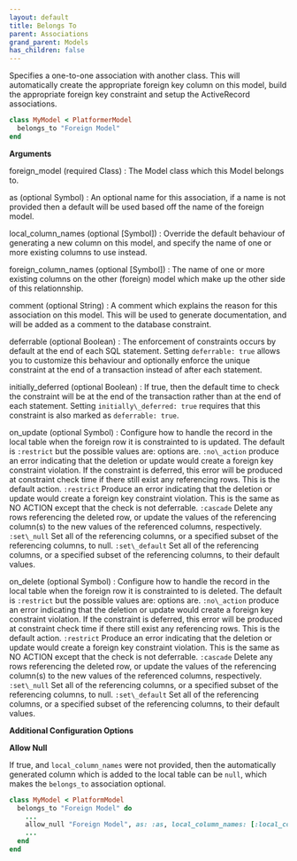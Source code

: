 ```yaml
---
layout: default
title: Belongs To
parent: Associations
grand_parent: Models
has_children: false
---
```


Specifies a one-to-one association with another class. This will
automatically create the appropriate foreign key column on this
model, build the appropriate foreign key constraint and setup
the ActiveRecord associations.

```ruby
class MyModel < PlatformerModel
  belongs_to "Foreign Model"
end

```

**Arguments**

foreign\_model (required Class)
:   The Model class which this Model belongs to.

as (optional Symbol)
:   An optional name for this association, if a name is not provided then a default will be used based off the name of the foreign model.

local\_column\_names (optional [Symbol])
:   Override the default behaviour of generating a new column on this model, and specify the name of one or more existing columns to use instead.

foreign\_column\_names (optional [Symbol])
:   The name of one or more existing columns on the other (foreign) model which make up the other side of this relationnship.

comment (optional String)
:   A comment which explains the reason for this association on this model. This will be used to generate documentation, and will be added as a comment to the database constraint.

deferrable (optional Boolean)
:   The enforcement of constraints occurs by default at the end of each SQL statement. Setting `deferrable: true` allows you to customize this behaviour and optionally enforce the unique constraint at the end of a transaction instead of after each statement.

initially\_deferred (optional Boolean)
:   If true, then the default time to check the constraint will be at the end of the transaction rather than at the end of each statement.  Setting `initially\_deferred: true` requires that this constraint is also marked as `deferrable: true`.

on\_update (optional Symbol)
:   Configure how to handle the record in the local table when the foreign row it is constrainted to is updated. The default is `:restrict` but the possible values are: options are.  `:no\_action`  produce an error indicating that the deletion or update would create a foreign key constraint violation. If the constraint is deferred, this error will be produced at constraint check time if there still exist any referencing rows. This is the default action.  `:restrict`  Produce an error indicating that the deletion or update would create a foreign key constraint violation. This is the same as NO ACTION except that the check is not deferrable.  `:cascade`  Delete any rows referencing the deleted row, or update the values of the referencing column(s) to the new values of the referenced columns, respectively.  `:set\_null`  Set all of the referencing columns, or a specified subset of the referencing columns, to null.  `:set\_default`  Set all of the referencing columns, or a specified subset of the referencing columns, to their default values.

on\_delete (optional Symbol)
:   Configure how to handle the record in the local table when the foreign row it is constrainted to is deleted. The default is `:restrict` but the possible values are: options are.  `:no\_action`  produce an error indicating that the deletion or update would create a foreign key constraint violation. If the constraint is deferred, this error will be produced at constraint check time if there still exist any referencing rows. This is the default action.  `:restrict`  Produce an error indicating that the deletion or update would create a foreign key constraint violation. This is the same as NO ACTION except that the check is not deferrable.  `:cascade`  Delete any rows referencing the deleted row, or update the values of the referencing column(s) to the new values of the referenced columns, respectively.  `:set\_null`  Set all of the referencing columns, or a specified subset of the referencing columns, to null.  `:set\_default`  Set all of the referencing columns, or a specified subset of the referencing columns, to their default values.

**Additional Configuration Options**

**Allow Null**

If true, and `local_column_names` were not provided, then the
automatically generated column which is added to the local
table can be `null`, which makes the `belongs_to` association optional.

```ruby
class MyModel < PlatformModel
  belongs_to "Foreign Model" do
    ...
    allow_null "Foreign Model", as: :as, local_column_names: [:local_column_names], foreign_column_names: [:foreign_column_names], comment: comment, deferrable: deferrable, initially_deferred: initially_deferred, on_update: :on_update, on_delete: :on_delete
    ...
  end
end

```
